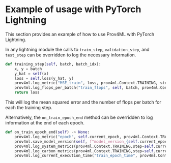 
# Example of usage with PyTorch Lightning

This section provides an example of how to use Prov4ML with PyTorch Lightning.

In any lightning module the calls to `train_step`, `validation_step`, and `test_step` can be overridden to log the necessary information.

```python
def training_step(self, batch, batch_idx):
    x, y = batch
    y_hat = self(x)
    loss = self.loss(y_hat, y)
    prov4ml.log_metric("MSE_train", loss, prov4ml.Context.TRAINING, step=self.current_epoch)
    prov4ml.log_flops_per_batch("train_flops", self, batch, prov4ml.Context.TRAINING,step=self.current_epoch)
    return loss
```

This will log the mean squared error and the number of flops per batch for each the training step.

Alternatively, the `on_train_epoch_end` method can be overridden to log information at the end of each epoch.

```python
def on_train_epoch_end(self) -> None:
    prov4ml.log_metric("epoch", self.current_epoch, prov4ml.Context.TRAINING, step=self.current_epoch)
    prov4ml.save_model_version(self, f"model_version_{self.current_epoch}", prov4ml.Context.TRAINING, step=self.current_epoch)
    prov4ml.log_system_metrics(prov4ml.Context.TRAINING,step=self.current_epoch)
    prov4ml.log_carbon_metrics(prov4ml.Context.TRAINING,step=self.current_epoch)
    prov4ml.log_current_execution_time("train_epoch_time", prov4ml.Context.TRAINING, self.current_epoch)
```